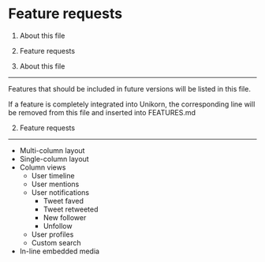 Feature requests
================

1. About this file
2. Feature requests

1. About this file
------------------

Features that should be included in future versions will be listed in this
file. 

If a feature is completely integrated into Unikorn, the corresponding line
will be removed from this file and inserted into FEATURES.md

2. Feature requests
-------------------

* Multi-column layout
* Single-column layout
* Column views
    * User timeline
    * User mentions
    * User notifications
        * Tweet faved
        * Tweet retweeted
        * New follower
        * Unfollow
    * User profiles
    * Custom search
* In-line embedded media
